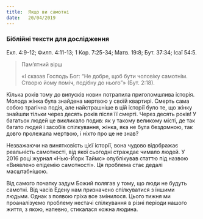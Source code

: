 ```yaml
---
title:  Якщо ви самотні
date:   20/04/2019
---
```


### Біблійні тексти для дослідження
Екл. 4:9-12; Филп. 4:11-13; 1 Кор. 7:25-34; Матв. 19:8; Бут. 37:34; Ісаї 54:5.

> <p>Пам’ятний вірш</p>
> «І сказав Господь Бог: “Не добре, щоб бути чоловіку самотнім. Створю йому поміч, подібну до нього”» (Бут. 2:18).

Кілька років тому до випусків новин потрапила приголомшлива історія. Молода жінка була знайдена мертвою у своїй квартирі. Смерть сама собою трагічна подія, але найстрашніше в цій історії було те, що жінку знайшли тільки через десять років після її смерті. Через десять років! У багатьох людей це викликало подив: як у такому великому місті, де так багато людей і засобів спілкування, жінка, яка не була бездомною, так довго пролежала мертвою, і ніхто про це не знав?

Незважаючи на винятковість цієї історії, вона чудово відображає реальність самотності, від якої сьогодні страждає чимало людей. У 2016 році журнал «Нью-Йорк Таймс» опублікував статтю під назвою «Виявлено епідемію самотності». Ця проблема стає дедалі масштабнішою.

Від самого початку задум Божий полягав у тому, що люди не будуть самотні. Від часів Едену нам призначено спілкуватися з іншими людьми. Однак з появою гріха все змінилося. Цього тижня ми проаналізуємо проблему нестачі спілкування в різні періоди нашого життя, з якою, напевно, стикалася кожна людина.